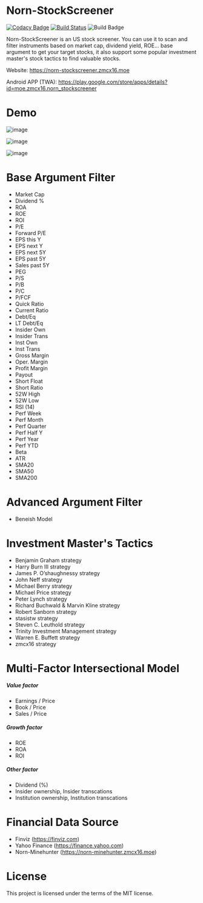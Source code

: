 # Norn-StockScreener
[![Codacy Badge](https://api.codacy.com/project/badge/Grade/1555e97f268e47e6a298a6253ff1ed8f)](https://app.codacy.com/gh/zmcx16/Norn-StockScreener?utm_source=github.com&utm_medium=referral&utm_content=zmcx16/Norn-StockScreener&utm_campaign=Badge_Grade_Settings)
[![Build Status](https://zmcx16.visualstudio.com/stock-minehunter-server/_apis/build/status/zmcx16.stock-minehunter-server?branchName=master)](https://zmcx16.visualstudio.com/stock-minehunter-server/_build/latest?definitionId=4&branchName=master)
![Build Badge](https://github.com/zmcx16/Norn-StockScreener/workflows/DataStatus/badge.svg)

Norn-StockScreener is an US stock screener. You can use it to scan and filter instruments based on market cap, dividend yield, ROE... base argument to get your target stocks, it also support some popular investment master's stock tactics to find valuable stocks. 

Website: https://norn-stockscreener.zmcx16.moe

Android APP (TWA): https://play.google.com/store/apps/details?id=moe.zmcx16.norn_stockscreener

# Demo

![image](https://github.com/zmcx16/Norn-StockScreener/blob/master/demo/demo.png)

![image](https://github.com/zmcx16/Norn-StockScreener/blob/master/demo/demo-dark.png)

![image](https://github.com/zmcx16/Norn-StockScreener/blob/master/demo/demo-mobile.png)

# Base Argument Filter
  * Market Cap
  * Dividend %
  * ROA
  * ROE
  * ROI
  * P/E
  * Forward P/E
  * EPS this Y
  * EPS next Y
  * EPS next 5Y
  * EPS past 5Y
  * Sales past 5Y
  * PEG
  * P/S
  * P/B
  * P/C
  * P/FCF
  * Quick Ratio
  * Current Ratio
  * Debt/Eq
  * LT Debt/Eq
  * Insider Own
  * Insider Trans
  * Inst Own
  * Inst Trans
  * Gross Margin
  * Oper. Margin
  * Profit Margin
  * Payout
  * Short Float
  * Short Ratio
  * 52W High
  * 52W Low
  * RSI (14)
  * Perf Week
  * Perf Month
  * Perf Quarter
  * Perf Half Y
  * Perf Year
  * Perf YTD
  * Beta
  * ATR
  * SMA20
  * SMA50
  * SMA200

# Advanced Argument Filter
  * Beneish Model
  
# Investment Master's Tactics
  * Benjamin Graham strategy
  * Harry Burn III strategy
  * James P. O’shaughnessy strategy
  * John Neff strategy
  * Michael Berry strategy
  * Michael Price strategy
  * Peter Lynch strategy
  * Richard Buchwald & Marvin Kline strategy
  * Robert Sanborn strategy
  * stasistw strategy
  * Steven C. Leuthold strategy
  * Trinity Investment Management strategy
  * Warren E. Buffett strategy
  * zmcx16 strategy

# Multi-Factor Intersectional Model
##### Value factor
  * Earnings / Price
  * Book / Price
  * Sales / Price
  
##### Growth factor
  * ROE
  * ROA
  * ROI
  
##### Other factor
  * Dividend (%)
  * Insider ownership, Insider transcations
  * Institution ownership, Institution transcations
  
# Financial Data Source
  * Finviz (https://finviz.com)
  * Yahoo Finance (https://finance.yahoo.com)
  * Norn-Minehunter (https://norn-minehunter.zmcx16.moe)


# License
This project is licensed under the terms of the MIT license.